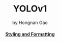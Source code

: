<div align="center">
<h1>YOLOv1</a></h1>
by Hongnan Gao
<br>
</div>

<h4 align="center">
  <a href="https://gao-hongnan.github.io/gaohn-mlops-docs/mlops_docs/developing/general_workflow/#styling-and-formatting">Styling and Formatting</a>
</h4>